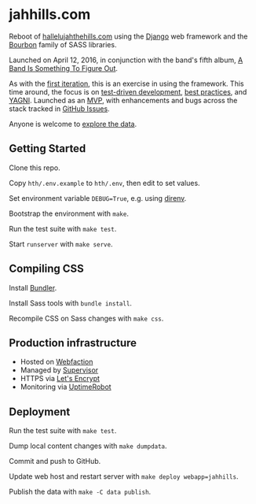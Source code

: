 # jahhills.com

Reboot of [hallelujahthehills.com](http://hallelujahthehills.com) using the [Django](https://www.djangoproject.com/) web framework and the [Bourbon](http://bourbon.io/) family of SASS libraries.

Launched on April 12, 2016, in conjunction with the band's fifth album, [A Band Is Something To Figure Out](http://hallelujahthehills.com/music/a-band-is-something-to-figure-out/).

As with the [first iteration](http://github.com/bhrutledge/hallelujahthehills.com), this is an exercise in using the framework. This time around, the focus is on [test-driven development](http://www.obeythetestinggoat.com/), [best practices](http://twoscoopspress.org/collections/everything/products/two-scoops-of-django-1-11), and [YAGNI](http://en.wikipedia.org/wiki/You_aren't_gonna_need_it). Launched as an [MVP](https://en.wikipedia.org/wiki/Minimum_viable_product), with enhancements and bugs across the stack tracked in [GitHub Issues](https://github.com/bhrutledge/jahhills.com/issues).

Anyone is welcome to [explore the data](./data/README.md).

## Getting Started

Clone this repo.

Copy `hth/.env.example` to `hth/.env`, then edit to set values.

Set environment variable `DEBUG=True`, e.g. using [direnv](https://direnv.net/).

Bootstrap the environment with `make`.

Run the test suite with `make test`.

Start `runserver` with `make serve`.

## Compiling CSS

Install [Bundler](https://bundler.io).

Install Sass tools with `bundle install`.

Recompile CSS on Sass changes with `make css`.

## Production infrastructure

- Hosted on [Webfaction](https://www.webfaction.com)
- Managed by [Supervisor](http://supervisord.org/index.html)
- HTTPS via [Let's Encrypt](https://letsencrypt.org)
- Monitoring via [UptimeRobot](https://uptimerobot.com)

## Deployment

Run the test suite with `make test`.

Dump local content changes with `make dumpdata`.

Commit and push to GitHub.

Update web host and restart server with `make deploy webapp=jahhills`.

Publish the data with `make -C data publish`.
